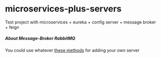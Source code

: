 # microservices-plus-servers

Test project with microservices + eureka + config server + message broker + feign



##### About Message-Broker RabbitMQ

You could use whatever [these methods](https://www.rabbitmq.com/download.html) for adding your own server